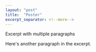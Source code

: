 ```yaml
---
layout: "post"
title:  "Poster"
excerpt_separator: <!--more-->
---
```


Excerpt with multiple paragraphs

Here's another paragraph in the excerpt.
<!--more-->
